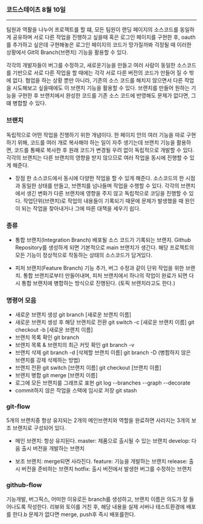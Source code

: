 ### 코드스테이츠 8월 10일

---

팀원과 역활을 나누어 프로젝트를 할 떄, 모든 팀원이 랜딩 페이지의 소스코드를 동일하게 공유하며 서로 다른 작업을 진행하고 싶을때
혹은 로그인 페이지를 구현한 후, oauth를 추가하고 싶은데 구현해놓은 로그인 페이지의 코드가 망가질까봐 걱정될 때
이러한 상황에서 Git의 Branch(브랜치) 기능을 활용할 수 있다.

각각의 개발자들이 버그를 수정하고, 새로운기능을 만들고 여러 사람이 동일한 소스코드를 기반으로 서로 다른 작업을 할 때에는 각각 서로 다른 버전의 코드가 만들어 질 수 밖에 없다.
협업을 하는 상황 뿐만 아니라, 기존의 소스 코드를 해치지 않으면서 다른 작업을 시도해보고 싶을때에도 이 브랜치 기능을 활용할 수 있다.
브랜치를 만들어 원하는 기능을 구현한 후 브랜치에서 완성한 코드를 기존 소스 코드에 반영해도 문제가 없다면, 그 떄 병합할 수 있다.

### 브랜치

독립적으로 어떤 작업을 진행하기 위한 개념이다.
한 페이지 안의 여러 기능을 따로 구현하기 위해, 코드를 여러 개로 복사해야 하는 일이 자주 생기는데 브랜치 기능을 활용하면, 코드를 통째로 복사한 후 원래 코드가 변경될 우려 없이 독립적으로 개발할 수 있다.
각각의 브랜치는 다른 브랜치의 영향을 받지 않으므로 여러 작업을 동시에 진행할 수 있게 해준다.

- 장점
  한 소스코드에서 동시에 다양한 작업을 할 수 있게 해준다.
  소스코드의 한 시점과 동일한 상태를 만들고, 브랜치를 넘나들며 작업을 수행할 수 있다.
  각각의 브랜치에서 생긴 변화가 다른 브랜치에 영향을 주지 않고 독립적으로 코딩을 진행할 수 있다.
  작업단위(브랜치)로 작업의 내용들이 기록되기 때문에 문제가 발생했을 때 원인이 되는 작업을 찾아내거나 그에 따른 대책을 세우기 쉽다.

### 종류

- 통합 브랜치(Integration Branch)
  배포될 소스 코드가 기록되는 브랜치.
  Github Repository를 생성하게 되면 기본적으로 main 브랜치가 생긴다.
  해당 프로젝트의 모든 기능이 정상적으로 작동하는 상태의 소스코드가 담겨있다.

- 피처 브랜치(Feature Branch)
  기능 추가, 버그 수정과 같이 단위 작업을 위한 브랜치.
  통합 브랜치로부터 만들어내며, 피처 브랜치에서 하나의 작업이 완료가 되면 다시 통합 브랜치에 병합하는 방식으로 진행된다. (토픽 브랜치라고도 한다.)

### 명령어 모음

- 새로운 브랜치 생성
  git branch [새로운 브랜치 이름]
- 새로운 브랜치 생성 후 해당 브랜치로 전환
  git switch -c [새로운 브랜치 이름]
  git checkout -b [새로운 브랜치 이름]
- 브랜치 목록 확인
  git branch
- 브랜치 목록 & 브랜치의 최근 커밋 확인
  git branch -v
- 브랜치 삭제
  git branch -d [삭제할 브랜치 이름]
  git branch -D (병합하지 않은 브랜치를 강제 삭제하는 방법)
- 브랜치 전환
  git switch [브랜치 이름]
  git checkout [브랜치 이름]
- 브랜치 병합
  git merge [브랜치 이름]
- 로그에 모든 브랜치를 그래프로 표현
  git log --branches --graph --decorate
- commit하지 않은 작업을 스택에 임시로 저장
  git stash

### git-flow

5개의 브랜치중 항상 유지되는 2개의 메인브랜치와 역할을 완료하면 사라지는 3개의 보조 브랜치로 구성되어 있다.

- 메인 브랜치: 항상 유지된다.
  master: 제품으로 출시될 수 있는 브랜치
  develop: 다음 출시 버전을 개발하는 브랜치

- 보조 브랜치: merge되면 사라진다.
  feature: 기능을 개발하는 브랜치
  release: 출시 버전을 준비하는 브랜치
  hotfix: 출시 버전에서 발생한 버그를 수정하는 브랜치

### github-flow

기능개발, 버그픽스, 어떠한 이유로든 branch를 생성하고, 브랜치 이름은 의도가 잘 들어나도록 작성한다.
리뷰와 토이를 거친 후, 해당 내용을 실제 서버나 테스트환경에 배포를 한다.b
문제가 없다면 merge, push후 즉시 배포를한다.

